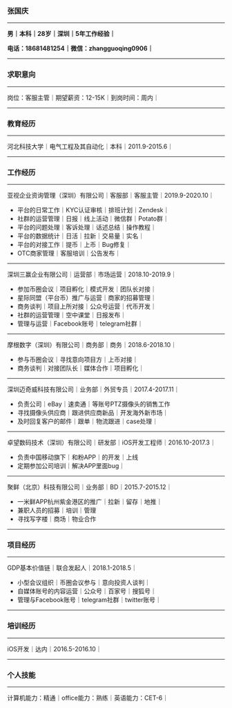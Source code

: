 ### **张国庆**

---

**男｜本科｜28岁｜深圳｜5年工作经验｜**

**电话：18681481254｜微信：zhangguoqing0906｜**

---

### 求职意向

---

岗位：客服主管｜期望薪资：12-15K｜到岗时间：周内｜

---

### 教育经历

---

河北科技大学｜电气工程及其自动化｜本科｜2011.9-2015.6｜

---

### 工作经历

---

亚视企业资询管理（深圳）有限公司｜客服部｜客服主管｜2019.9-2020.10｜

- 平台的日常工作｜KYC认证审核｜排班计划｜Zendesk｜
- 社群的运营管理｜日报｜线上活动｜微信群｜Potato群｜
- 平台的问题处理｜客诉处理｜话述总结｜操作教程｜
- 平台的数据统计｜日活｜拉新｜交易量｜实名｜
- 平台的对接工作｜提币｜上币｜Bug修复｜
- OTC商家管理｜客服培训｜公告发布｜

---

深圳三赢企业有限公司｜运营部｜市场运营｜2018.10-2019.9｜

- 参加币圈会议｜项目孵化｜模式开发｜团队长对接｜
- 星际同盟（平台币）推广与运营｜商家的招募管理｜
- 商务谈判｜项目上所对接｜公众号运营｜代币开发｜
- 社群的运营管理｜空中课堂｜日报发布｜
- 管理与运营｜Facebook账号｜telegram社群｜

---

摩根数字（深圳）有限公司｜商务部｜商务｜2018.6-2018.10｜

- 参与币圈会议｜寻找意向项目方｜上币对接｜
- 商务谈判｜对接团队长｜媒体合作｜项目孵化｜

---

深圳迈奇威科技有限公司｜业务部｜外贸专员｜2017.4-2017.11｜

- 负责公司｜eBay｜速卖通｜等账号PTZ摄像头的销售工作
- 寻找摄像头供应商｜跟进供应商新品｜开发海外新市场｜
- 及时回复客户的邮件｜跟单｜物流跟进｜case处理｜

---

卓望数码技术（深圳）有限公司｜研发部｜iOS开发工程师｜2016.10-2017.3｜

- 负责中国移动旗下｜和粉APP｜的开发｜上线
- 定期参加公司培训｜解决APP里面bug｜

---

聚鲜（北京）科技有限公司｜业务部｜BD｜2015.7-2015.12｜

- 一米鲜APP杭州紫金港区的推广｜拉新｜留存｜地推｜
- 兼职人员的招募｜培训｜管理
- 寻找写字楼｜商场｜物业合作

---

### 项目经历

---

GDP基本价值链｜联合发起人｜2018.1-2018.5｜

- 小型会议组织｜币圈会议参与｜意向投资人谈判｜
- 自媒体账号的内容运营｜公众号｜百家号｜搜狐号｜
- 管理与Facebook账号｜telegram社群｜twitter账号｜

---

### 培训经历

---

iOS开发｜达内｜2016.5-2016.10｜

---

### 个人技能

---

计算机能力：精通｜office能力：熟练｜英语能力：CET-6｜


